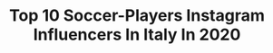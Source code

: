 ---
title: Top 10 Soccer-Players Instagram Influencers In Italy In 2020
description: >-
  Find top soccer-players Instagram influencers in Italy in 2020. Most popular hashtags: #football #calcio #soccer #inter.
platform: Instagram
profiles:
  - username: "fede_greg"
    fullname: >-
      Federico Gregucci
    location: "Italy"
    followers: 673709
    engagement: 966
    commentsToLikes: 0.003653
    id: ck8t3mxp13rsh0j780mfo1ckh
    verified: true
    hashtags: "#home, #life, #italia, #festadelpapap"
  - username: "elibartoli13"
    fullname: >-
      Elisa Bartoli
    location: "Italy"
    followers: 34617
    engagement: 525
    commentsToLikes: 0.012222
    id: ck5pyo0whwyak0i113wkpmxk4
    verified: true
    hashtags: "#erbestia, #forza, #distantimauniti, #sorrisoni"
  - username: "nirkiopgabriele"
    fullname: >-
      Gabriele Boscaino
    location: "Italy"
    followers: 126480
    engagement: 536
    commentsToLikes: 0.005667
    id: ck55oidhp8eqx0i114vqiwayk
    verified: true
    hashtags: "#video, #sushi, #iorestoacasa, #playstation"
  - username: "deborahsalvatoririnaldi"
    fullname: >-
      Deborah S.Rinaldi ☀️
    location: "Italy"
    followers: 19168
    engagement: 525
    commentsToLikes: 0.014854
    id: ck5bzndglrhgc0i11aayz9ziz
    verified: true
    hashtags: "#amoremio, #corestability, #sempremilan, #coppaitalia"
  - username: "freekickcourier"
    fullname: >-
      Freekicks | Freekick | Footbal
    location: "Italy"
    followers: 82468
    engagement: 1924
    commentsToLikes: 0.027876
    id: ck15sgfktcvbs0i19bs7w21og
    verified: false
    hashtags: "#footballgoals, #soccergirl, #cristiano, #portugal"
  - username: "an_bard"
    fullname: >-
      Aɴᴅʀᴇᴀ Bᴀʀᴅᴇʟʟɪ
    location: "Italy"
    followers: 11534
    engagement: 716
    commentsToLikes: 0.062294
    id: ck136w0n48iss0i19ulmtlc4h
    verified: false
    hashtags: "#horsesofinsta, #statuesofinstagram, #urbexitaly, #dollsale"
  - username: "nicolebonnie95"
    fullname: >-
      𝘕𝘐𝘊𝘖𝘓𝘌 𝘉𝘖𝘕𝘕𝘐𝘌 🦋
    location: "Italy"
    followers: 19883
    engagement: 405
    commentsToLikes: 0.022343
    id: ck8t74c0mflpa0j780n15pkt1
    verified: false
    hashtags: "#jladies, #soccergirls, #leonardobonucci, #calciofemminileitaliano"
  - username: "lavecchiasignora.it"
    fullname: >-
      La Vecchia Signora
    location: "Italy"
    followers: 7483
    engagement: 713
    commentsToLikes: 0.023930
    id: ck8ta5o5oqitp0j78tt39k84p
    verified: false
    hashtags: "#manchestercity, #berlin, #olimpico, #brasil"
  - username: "mirkomengozzi"
    fullname: >-
      Mirko Mengozzi
    location: "Italy"
    followers: 92555
    engagement: 1655
    commentsToLikes: 0.009232
    id: ck0vwv5ymvr570i19ceaq76nw
    verified: false
    hashtags: "#interfans, #interroma, #fans, #derby"
  - username: "futuniverseofficial"
    fullname: >-
      FUT Universe
    location: "Italy"
    followers: 75236
    engagement: 654
    commentsToLikes: 0.028668
    id: ck0w1i5r6jgsh0i19ism61pua
    verified: false
    hashtags: "#iconswaps3, #totw, #squadradellasettimana, #easportsfifa"
---